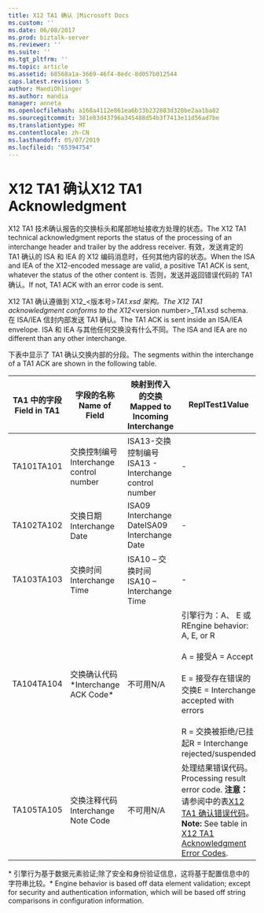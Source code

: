 ```yaml
---
title: X12 TA1 确认 |Microsoft Docs
ms.custom: ''
ms.date: 06/08/2017
ms.prod: biztalk-server
ms.reviewer: ''
ms.suite: ''
ms.tgt_pltfrm: ''
ms.topic: article
ms.assetid: 68568a1a-3669-46f4-8edc-8d057b012544
caps.latest.revision: 5
author: MandiOhlinger
ms.author: mandia
manager: anneta
ms.openlocfilehash: a168a4112e861ea6b33b232883d320be2aa1ba82
ms.sourcegitcommit: 381e83d43796a345488d54b3f7413e11d56ad7be
ms.translationtype: MT
ms.contentlocale: zh-CN
ms.lasthandoff: 05/07/2019
ms.locfileid: "65394754"
---
```

# <a name="x12-ta1-acknowledgment"></a><span data-ttu-id="74490-102">X12 TA1 确认</span><span class="sxs-lookup"><span data-stu-id="74490-102">X12 TA1 Acknowledgment</span></span>
<span data-ttu-id="74490-103">X12 TA1 技术确认报告的交换标头和尾部地址接收方处理的状态。</span><span class="sxs-lookup"><span data-stu-id="74490-103">The X12 TA1 technical acknowledgment reports the status of the processing of an interchange header and trailer by the address receiver.</span></span> <span data-ttu-id="74490-104">有效，发送肯定的 TA1 确认的 ISA 和 IEA 的 X12 编码消息时，任何其他内容的状态。</span><span class="sxs-lookup"><span data-stu-id="74490-104">When the ISA and IEA of the X12-encoded message are valid, a positive TA1 ACK is sent, whatever the status of the other content is.</span></span> <span data-ttu-id="74490-105">否则，发送并返回错误代码的 TA1 确认。</span><span class="sxs-lookup"><span data-stu-id="74490-105">If not, TA1 ACK with an error code is sent.</span></span>  
  
 <span data-ttu-id="74490-106">X12 TA1 确认遵循到 X12_\<版本号\>_TA1.xsd 架构。</span><span class="sxs-lookup"><span data-stu-id="74490-106">The X12 TA1 acknowledgment conforms to the X12_\<version number\>_TA1.xsd schema.</span></span> <span data-ttu-id="74490-107">在 ISA/IEA 信封内部发送 TA1 确认。</span><span class="sxs-lookup"><span data-stu-id="74490-107">The TA1 ACK is sent inside an ISA/IEA envelope.</span></span> <span data-ttu-id="74490-108">ISA 和 IEA 与其他任何交换没有什么不同。</span><span class="sxs-lookup"><span data-stu-id="74490-108">The ISA and IEA are no different than any other interchange.</span></span>  
  
 <span data-ttu-id="74490-109">下表中显示了 TA1 确认交换内部的分段。</span><span class="sxs-lookup"><span data-stu-id="74490-109">The segments within the interchange of a TA1 ACK are shown in the following table.</span></span>  
  
|<span data-ttu-id="74490-110">TA1 中的字段</span><span class="sxs-lookup"><span data-stu-id="74490-110">Field in TA1</span></span>|<span data-ttu-id="74490-111">字段的名称</span><span class="sxs-lookup"><span data-stu-id="74490-111">Name of Field</span></span>|<span data-ttu-id="74490-112">映射到传入的交换</span><span class="sxs-lookup"><span data-stu-id="74490-112">Mapped to Incoming Interchange</span></span>|<span data-ttu-id="74490-113">ReplTest1</span><span class="sxs-lookup"><span data-stu-id="74490-113">Value</span></span>|  
|------------------|-------------------|------------------------------------|-----------|  
|<span data-ttu-id="74490-114">TA101</span><span class="sxs-lookup"><span data-stu-id="74490-114">TA101</span></span>|<span data-ttu-id="74490-115">交换控制编号</span><span class="sxs-lookup"><span data-stu-id="74490-115">Interchange control number</span></span>|<span data-ttu-id="74490-116">ISA13-交换控制编号</span><span class="sxs-lookup"><span data-stu-id="74490-116">ISA13 - Interchange control number</span></span>|-|  
|<span data-ttu-id="74490-117">TA102</span><span class="sxs-lookup"><span data-stu-id="74490-117">TA102</span></span>|<span data-ttu-id="74490-118">交换日期</span><span class="sxs-lookup"><span data-stu-id="74490-118">Interchange Date</span></span>|<span data-ttu-id="74490-119">ISA09 Interchange Date</span><span class="sxs-lookup"><span data-stu-id="74490-119">ISA09 Interchange Date</span></span>|-|  
|<span data-ttu-id="74490-120">TA103</span><span class="sxs-lookup"><span data-stu-id="74490-120">TA103</span></span>|<span data-ttu-id="74490-121">交换时间</span><span class="sxs-lookup"><span data-stu-id="74490-121">Interchange Time</span></span>|<span data-ttu-id="74490-122">ISA10 – 交换时间</span><span class="sxs-lookup"><span data-stu-id="74490-122">ISA10 – Interchange Time</span></span>|-|  
|<span data-ttu-id="74490-123">TA104</span><span class="sxs-lookup"><span data-stu-id="74490-123">TA104</span></span>|<span data-ttu-id="74490-124">交换确认代码 \*</span><span class="sxs-lookup"><span data-stu-id="74490-124">Interchange ACK Code\*</span></span>|<span data-ttu-id="74490-125">不可用</span><span class="sxs-lookup"><span data-stu-id="74490-125">N/A</span></span>|<span data-ttu-id="74490-126">引擎行为：A、 E 或 R</span><span class="sxs-lookup"><span data-stu-id="74490-126">Engine behavior: A, E, or R</span></span><br /><br /> <span data-ttu-id="74490-127">A = 接受</span><span class="sxs-lookup"><span data-stu-id="74490-127">A = Accept</span></span><br /><br /> <span data-ttu-id="74490-128">E = 接受存在错误的交换</span><span class="sxs-lookup"><span data-stu-id="74490-128">E = Interchange accepted with errors</span></span><br /><br /> <span data-ttu-id="74490-129">R = 交换被拒绝/已挂起</span><span class="sxs-lookup"><span data-stu-id="74490-129">R = Interchange rejected/suspended</span></span>|  
|<span data-ttu-id="74490-130">TA105</span><span class="sxs-lookup"><span data-stu-id="74490-130">TA105</span></span>|<span data-ttu-id="74490-131">交换注释代码</span><span class="sxs-lookup"><span data-stu-id="74490-131">Interchange Note Code</span></span>|<span data-ttu-id="74490-132">不可用</span><span class="sxs-lookup"><span data-stu-id="74490-132">N/A</span></span>|<span data-ttu-id="74490-133">处理结果错误代码。</span><span class="sxs-lookup"><span data-stu-id="74490-133">Processing result error code.</span></span> <span data-ttu-id="74490-134">**注意：** 请参阅中的表[X12 TA1 确认错误代码](../core/x12-ta1-acknowledgment-error-codes.md)。</span><span class="sxs-lookup"><span data-stu-id="74490-134">**Note:**  See table in [X12 TA1 Acknowledgment Error Codes](../core/x12-ta1-acknowledgment-error-codes.md).</span></span>|  
  
 <span data-ttu-id="74490-135">\* 引擎行为基于数据元素验证;除了安全和身份验证信息，这将基于配置信息中的字符串比较。</span><span class="sxs-lookup"><span data-stu-id="74490-135">\* Engine behavior is based off data element validation; except for security and authentication information, which will be based off string comparisons in configuration information.</span></span>